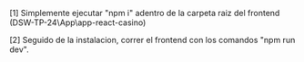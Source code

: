 [1] Simplemente ejecutar "npm i" adentro de la carpeta raiz del frontend (DSW-TP-24\App\app-react-casino)

[2] Seguido de la instalacion, correr el frontend con los comandos "npm run dev".